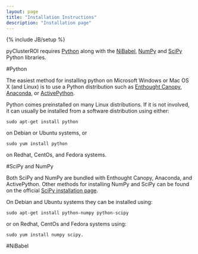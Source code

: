 ```yaml
--- 
layout: page 
title: "Installation Instructions" 
description: "Installation page" 
--- 
```

{% include JB/setup %}

pyClusterROI requires [Python](http://www.python.org/) along with the
[NiBabel](http://nipy.sourceforge.net/nibabel/), [NumPy](http://www.numpy.org/)
and [SciPy](http://www.scipy.org/) Python libraries. 

#Python 

The easiest method for installing python on Microsoft Windows or Mac OS
X (and Linux) is to use a Python distribution such as [Enthought
Canopy](https://www.enthought.com),
[Anaconda](https://store.continuum.io/cshop/anaconda/), or
[ActivePython](http://www.activestate.com/activepython).

Python comes preinstalled on many Linux distributions. If it is not involved,
it can usually be installed from a software distribution using either:

    sudo apt-get install python

on Debian or Ubuntu systems, or

    sudo yum install python

on Redhat, CentOs, and Fedora systems.

#SciPy and NumPy

Both SciPy and NumPy are bundled with Enthought Canopy, Anaconda, and
ActivePython.  Other methods for installing NumPy and SciPy can be found on the
official [SciPy installation page](http://www.scipy.org/install.html).

On Debian and Ubuntu systems they can be installed using:

    sudo apt-get install python-numpy python-scipy

or on Redhat, CentOs and Fedora systems using:

    sudo yum install numpy scipy.

#NiBabel
